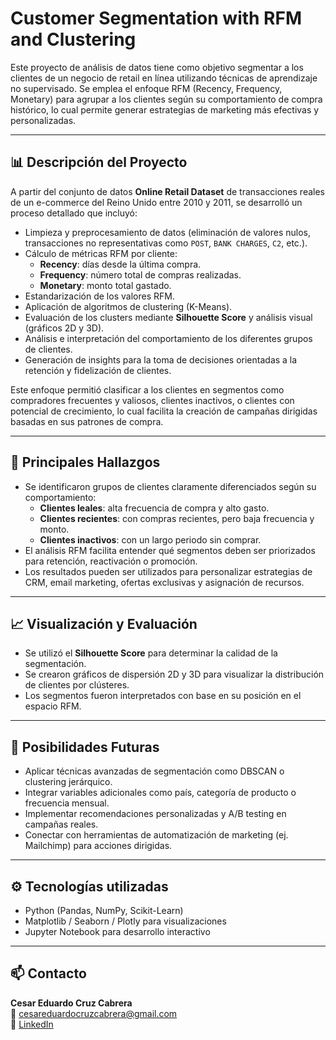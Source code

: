 # Customer Segmentation with RFM and Clustering

Este proyecto de análisis de datos tiene como objetivo segmentar a los clientes de un negocio de retail en línea utilizando técnicas de aprendizaje no supervisado. Se emplea el enfoque RFM (Recency, Frequency, Monetary) para agrupar a los clientes según su comportamiento de compra histórico, lo cual permite generar estrategias de marketing más efectivas y personalizadas.

---

## 📊 Descripción del Proyecto

A partir del conjunto de datos **Online Retail Dataset** de transacciones reales de un e-commerce del Reino Unido entre 2010 y 2011, se desarrolló un proceso detallado que incluyó:

- Limpieza y preprocesamiento de datos (eliminación de valores nulos, transacciones no representativas como `POST`, `BANK CHARGES`, `C2`, etc.).
- Cálculo de métricas RFM por cliente:
  - **Recency**: días desde la última compra.
  - **Frequency**: número total de compras realizadas.
  - **Monetary**: monto total gastado.
- Estandarización de los valores RFM.
- Aplicación de algoritmos de clustering (K-Means).
- Evaluación de los clusters mediante **Silhouette Score** y análisis visual (gráficos 2D y 3D).
- Análisis e interpretación del comportamiento de los diferentes grupos de clientes.
- Generación de insights para la toma de decisiones orientadas a la retención y fidelización de clientes.

Este enfoque permitió clasificar a los clientes en segmentos como compradores frecuentes y valiosos, clientes inactivos, o clientes con potencial de crecimiento, lo cual facilita la creación de campañas dirigidas basadas en sus patrones de compra.

---

## 🧠 Principales Hallazgos

- Se identificaron grupos de clientes claramente diferenciados según su comportamiento:
  - **Clientes leales**: alta frecuencia de compra y alto gasto.
  - **Clientes recientes**: con compras recientes, pero baja frecuencia y monto.
  - **Clientes inactivos**: con un largo periodo sin comprar.
- El análisis RFM facilita entender qué segmentos deben ser priorizados para retención, reactivación o promoción.
- Los resultados pueden ser utilizados para personalizar estrategias de CRM, email marketing, ofertas exclusivas y asignación de recursos.

---

## 📈 Visualización y Evaluación

- Se utilizó el **Silhouette Score** para determinar la calidad de la segmentación.
- Se crearon gráficos de dispersión 2D y 3D para visualizar la distribución de clientes por clústeres.
- Los segmentos fueron interpretados con base en su posición en el espacio RFM.

---

## 🚀 Posibilidades Futuras

- Aplicar técnicas avanzadas de segmentación como DBSCAN o clustering jerárquico.
- Integrar variables adicionales como país, categoría de producto o frecuencia mensual.
- Implementar recomendaciones personalizadas y A/B testing en campañas reales.
- Conectar con herramientas de automatización de marketing (ej. Mailchimp) para acciones dirigidas.

---

## ⚙️ Tecnologías utilizadas

- Python (Pandas, NumPy, Scikit-Learn)
- Matplotlib / Seaborn / Plotly para visualizaciones
- Jupyter Notebook para desarrollo interactivo

---

## 📫 Contacto

**Cesar Eduardo Cruz Cabrera**  
📧 cesareduardocruzcabrera@gmail.com  
🔗 [LinkedIn](https://www.linkedin.com/in/cesar-eduardo-cruz-cabrera)

